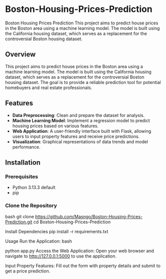 # Boston-Housing-Prices-Prediction

Boston Housing Prices Prediction This project aims to predict house prices in the Boston area using a machine learning model. The model is built using the California housing dataset, which serves as a replacement for the controversial Boston housing dataset.

## Overview

This project aims to predict house prices in the Boston area using a machine learning model. The model is built using the California housing dataset, which serves as a replacement for the controversial Boston housing dataset. The goal is to provide a reliable prediction tool for potential homebuyers and real estate professionals.

## Features

- **Data Preprocessing**: Clean and prepare the dataset for analysis.
- **Machine Learning Model**: Implement a regression model to predict housing prices based on various features.
- **Web Application**: A user-friendly interface built with Flask, allowing users to input property features and receive price predictions.
- **Visualization**: Graphical representations of data trends and model performance.

## Installation

### Prerequisites

- Python 3.13.3 default 
- pip

### Clone the Repository

bash
git clone https://github.com/Masngo/Boston-Housing-Prices-Prediction.git
cd Boston-Housing-Prices-Prediction

Install Dependencies
pip install -r requirements.txt

Usage
Run the Application:
bash

python app.py
Access the Web Application:
Open your web browser and navigate to http://127.0.0.1:5000 to use the application.

Input Property Features:
Fill out the form with property details and submit to get a price prediction.
